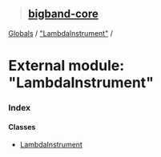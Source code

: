 > ## [bigband-core](../README.md)

[Globals](../globals.md) / ["LambdaInstrument"](_lambdainstrument_.md) /

# External module: "LambdaInstrument"

### Index

#### Classes

* [LambdaInstrument](../classes/_lambdainstrument_.lambdainstrument.md)
